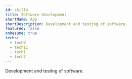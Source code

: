```yaml
---
id: skill4
title: Software development
shortName: App
shortDescription: Development and testing of software.
featured: false
onResume: true
techs:
  - tech9
  - tech11
  - tech1
  - tech7
---
```

Development and testing of software.